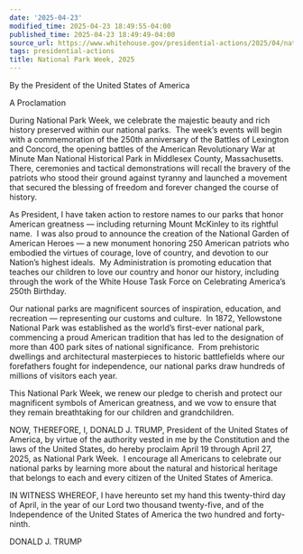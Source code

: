 ```yaml
---
date: '2025-04-23'
modified_time: 2025-04-23 18:49:55-04:00
published_time: 2025-04-23 18:49:49-04:00
source_url: https://www.whitehouse.gov/presidential-actions/2025/04/national-park-week-2025/
tags: presidential-actions
title: National Park Week, 2025
---
```

 
By the President of the United States of America

A Proclamation

During National Park Week, we celebrate the majestic beauty and rich
history preserved within our national parks.  The week’s events will
begin with a commemoration of the 250th anniversary of the Battles of
Lexington and Concord, the opening battles of the American Revolutionary
War at Minute Man National Historical Park in Middlesex County,
Massachusetts.  There, ceremonies and tactical demonstrations will
recall the bravery of the patriots who stood their ground against
tyranny and launched a movement that secured the blessing of freedom and
forever changed the course of history.

As President, I have taken action to restore names to our parks that
honor American greatness — including returning Mount McKinley to its
rightful name.  I was also proud to announce the creation of the
National Garden of American Heroes — a new monument honoring 250
American patriots who embodied the virtues of courage, love of country,
and devotion to our Nation’s highest ideals.  My Administration is
promoting education that teaches our children to love our country and
honor our history, including through the work of the White House Task
Force on Celebrating America’s 250th Birthday.

Our national parks are magnificent sources of inspiration, education,
and recreation — representing our customs and culture.  In 1872,
Yellowstone National Park was established as the world’s first-ever
national park, commencing a proud American tradition that has led to the
designation of more than 400 park sites of national significance.  From
prehistoric dwellings and architectural masterpieces to historic
battlefields where our forefathers fought for independence, our national
parks draw hundreds of millions of visitors each year. 

This National Park Week, we renew our pledge to cherish and protect our
magnificent symbols of American greatness, and we vow to ensure that
they remain breathtaking for our children and grandchildren.

NOW, THEREFORE, I, DONALD J. TRUMP, President of the United States of
America, by virtue of the authority vested in me by the Constitution and
the laws of the United States, do hereby proclaim April 19 through April
27, 2025, as National Park Week.  I encourage all Americans to celebrate
our national parks by learning more about the natural and historical
heritage that belongs to each and every citizen of the United States of
America.

IN WITNESS WHEREOF, I have hereunto set my hand this twenty-third day of
April, in the year of our Lord two thousand twenty-five, and of the
Independence of the United States of America the two hundred and
forty-ninth.

DONALD J. TRUMP
